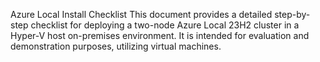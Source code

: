 Azure Local Install Checklist
This document provides a detailed step-by-step checklist for deploying a two-node Azure Local 23H2 cluster in a Hyper-V host on-premises environment. It is intended for evaluation and demonstration purposes, utilizing virtual machines. 
